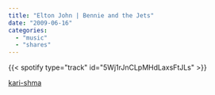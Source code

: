 ```yaml
---
title: "Elton John | Bennie and the Jets"
date: "2009-06-16"
categories:
  - "music"
  - "shares"
---
```


{{< spotify type="track" id="5Wj1rJnCLpMHdLaxsFtJLs" >}}

[kari-shma](http://kari-shma.tumblr.com/post/124076302/elton-john-bennie-and-the-jets)
